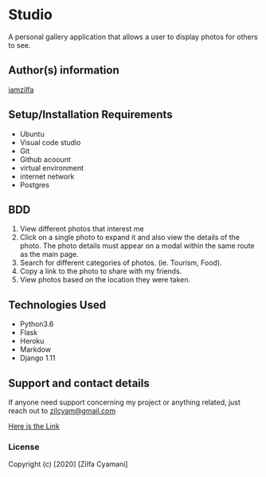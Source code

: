 # Studio


  A personal gallery application that allows a user to display photos for others to see.



## Author(s) information
[iamzilfa](https://github.com/iamzilfa)

## Setup/Installation Requirements
* Ubuntu
* Visual code studio
* Git
* Github acoount
* virtual environment
* internet network
* Postgres

## BDD

1. View different photos that interest me
2. Click on a single photo to expand it and also view the details of the photo. The photo details must appear on a modal within the same route as the main page.
3. Search for different categories of photos. (ie. Tourism, Food).
4. Copy a link to the photo to share with my friends.
5. View photos based on the location they were taken.

## Technologies Used
* Python3.6
* Flask
* Heroku
* Markdow
* Django 1.11


## Support and contact details
If anyone need support concerning my project or anything related, just reach out to zilcyam@gmail.com
 
[Here is the Link](https://zilfastudio.herokuapp.com/ "Studio")

### License

Copyright (c) [2020] [Zilfa Cyamani]
